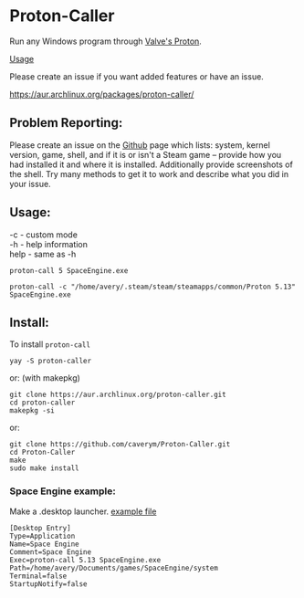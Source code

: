 # Proton-Caller
Run any Windows program through [Valve's Proton](https://github.com/ValveSoftware/Proton).

[Usage](https://github.com/caverym/Proton-Caller#usage)

Please create an issue if you want added features or have an issue.

https://aur.archlinux.org/packages/proton-caller/

## Problem Reporting:
Please create an issue on the [Github](https://github.com/caverym/Proton-Caller) page which lists: system, kernel version, game, shell, and if it is or isn't a Steam game – provide how you had installed it and where it is installed. Additionally provide screenshots of the shell. Try many methods to get it to work and describe what you did in your issue.


## Usage:

-c \- custom mode<br>
-h \- help information<br>
help \- same as -h
```
proton-call 5 SpaceEngine.exe
```

```
proton-call -c "/home/avery/.steam/steam/steamapps/common/Proton 5.13" SpaceEngine.exe
```
## Install:

To install `proton-call`
```
yay -S proton-caller
 ``` 

or: (with makepkg)

```
git clone https://aur.archlinux.org/proton-caller.git
cd proton-caller
makepkg -si
```
or:
```
git clone https://github.com/caverym/Proton-Caller.git
cd Proton-Caller
make
sudo make install
```

### Space Engine example:
   Make a .desktop launcher. [example file](Space%20Engine.desktop)
   
   ```
[Desktop Entry]
Type=Application
Name=Space Engine
Comment=Space Engine
Exec=proton-call 5.13 SpaceEngine.exe
Path=/home/avery/Documents/games/SpaceEngine/system
Terminal=false
StartupNotify=false
   ```
